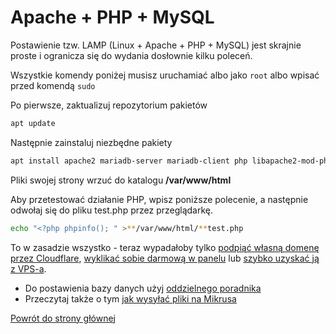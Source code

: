 # Apache + PHP + MySQL

Postawienie tzw. LAMP (Linux + Apache + PHP + MySQL) jest skrajnie proste i ogranicza się do wydania dosłownie kilku poleceń.

Wszystkie komendy poniżej musisz uruchamiać albo jako `root` albo wpisać przed komendą `sudo`

Po pierwsze, zaktualizuj repozytorium pakietów

```bash
apt update
```

Następnie zainstaluj niezbędne pakiety

```bash
apt install apache2 mariadb-server mariadb-client php libapache2-mod-php
```

Pliki swojej strony wrzuć do katalogu **/var/www/html**

Aby przetestować działanie PHP, wpisz poniższe polecenie, a następnie odwołaj się do pliku test.php przez przeglądarkę.

```bash
echo "<?php phpinfo(); " >**/var/www/html/**test.php
```

To w zasadzie wszystko - teraz wypadałoby tylko [podpiąć własną domenę przez Cloudflare](../podpiecie_domeny_przez_cloudflare), [wyklikać sobie darmową w panelu](https://mikr.us/panel/?a=domain) lub [szybko uzyskać ją z VPS-a](../szybka_subdomena).

- Do postawienia bazy danych użyj [oddzielnego poradnika](../konfiguracja_mysql_mariadb)
 - Przeczytaj także o tym [jak wysyłać pliki na Mikrusa](../jak_wysylac_pliki_na_mikrusa) 

[Powrót do strony głównej](/)

